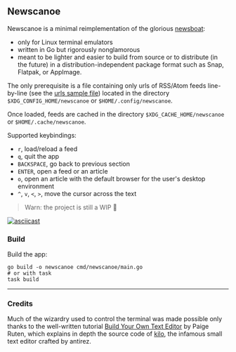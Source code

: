 ## Newscanoe

Newscanoe is a minimal reimplementation of the glorious [newsboat](https://newsboat.org/): 
- only for Linux terminal emulators
- written in Go but rigorously nonglamorous
- meant to be lighter and easier to build from source or to distribute (in the future) in a distribution-independent package format such as Snap, Flatpak, or AppImage.

The only prerequisite is a file containing only urls of RSS/Atom feeds line-by-line (see the [urls sample file](./assets/urls)) located in the directory `$XDG_CONFIG_HOME/newscanoe` or `$HOME/.config/newscanoe`.

Once loaded, feeds are cached in the directory `$XDG_CACHE_HOME/newscanoe` or `$HOME/.cache/newscanoe`.

Supported keybindings:
- `r`, load/reload a feed
- `q`, quit the app
- `BACKSPACE`, go back to previous section
- `ENTER`, open a feed or an article
- `o`, open an article with the default browser for the user's desktop environment
- `^`, `v`, `<`, `>`, move the cursor across the text

> Warn: the project is still a WIP 🚧

[![asciicast](https://asciinema.org/a/HHpxc4qJBpuYpPQ7y4wkp4LK5.svg)](https://asciinema.org/a/HHpxc4qJBpuYpPQ7y4wkp4LK5)

### Build

Build the app:
```
go build -o newscanoe cmd/newscanoe/main.go
# or with task
task build
```

---

### Credits

Much of the wizardry used to control the terminal was made possible only thanks to the  well-written tutorial [Build Your Own Text Editor](https://viewsourcecode.org/snaptoken/kilo/) by Paige Ruten, which explains in depth the source code of [kilo](https://github.com/antirez/kilo), the infamous small text editor crafted by antirez.
